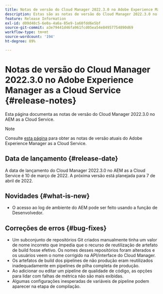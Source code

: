 ```yaml
---
title: Notas de versão do Cloud Manager 2022.3.0 no Adobe Experience Manager as a Cloud Service
description: Estas são as notas de versão do Cloud Manager 2022.3.0 no AEM as a Cloud Service.
feature: Release Information
exl-id: d09d48c5-6e0a-4a6a-85e9-1a60fdd6e5bf
source-git-commit: a3e79441d46fa961fcd05ea54e84957754890d69
workflow-type: tm+mt
source-wordcount: '194'
ht-degree: 89%

---
```


# Notas de versão do Cloud Manager 2022.3.0 no Adobe Experience Manager as a Cloud Service {#release-notes}

Esta página documenta as notas de versão do Cloud Manager 2022.3.0 no AEM as a Cloud Service.

>[!NOTE]
>
>Consulte [esta página](/help/release-notes/release-notes-cloud/release-notes-current.md) para obter as notas de versão atuais do Adobe Experience Manager as a Cloud Service.

## Data de lançamento {#release-date}

A data de lançamento do Cloud Manager 2022.3.0 no AEM as a Cloud Service é 10 de março de 2022. A próxima versão está planejada para 7 de abril de 2022.

## Novidades {#what-is-new}

* O acesso ao log de ambiente do AEM pode ser feito usando a função de Desenvolvedor.

## Correções de erros {#bug-fixes}

* Um subconjunto de repositórios Git criados manualmente tinha um valor de nome incorreto que impedia que o recurso de reutilização de artefato de build fosse efetivo. Os nomes desses repositórios foram alterados e os usuários veem o nome corrigido na API/interface do Cloud Manager.
* Os artefatos de build dos pipelines de não produção eram reutilizados inadequadamente em pipelines de pilha completa de produção.
* Ao adicionar ou editar um pipeline de qualidade de código, as opções para lidar com falhas de métrica não são mais exibidas.
* Algumas configurações inesperadas de variáveis de pipeline podem aparecer na etapa de compilação.
